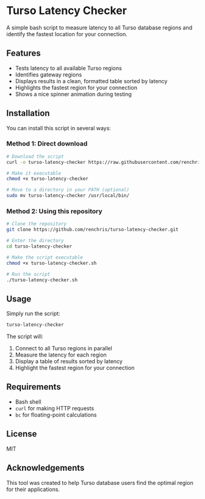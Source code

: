 # Turso Latency Checker

A simple bash script to measure latency to all Turso database regions and identify the fastest location for your connection.

## Features

- Tests latency to all available Turso regions
- Identifies gateway regions
- Displays results in a clean, formatted table sorted by latency
- Highlights the fastest region for your connection
- Shows a nice spinner animation during testing

## Installation

You can install this script in several ways:

### Method 1: Direct download

```bash
# Download the script
curl -o turso-latency-checker https://raw.githubusercontent.com/renchris/turso-latency-checker/main/turso-latency-checker.sh

# Make it executable
chmod +x turso-latency-checker

# Move to a directory in your PATH (optional)
sudo mv turso-latency-checker /usr/local/bin/
```

### Method 2: Using this repository

```bash
# Clone the repository
git clone https://github.com/renchris/turso-latency-checker.git

# Enter the directory
cd turso-latency-checker

# Make the script executable
chmod +x turso-latency-checker.sh

# Run the script
./turso-latency-checker.sh
```

## Usage

Simply run the script:

```bash
turso-latency-checker
```

The script will:
1. Connect to all Turso regions in parallel
2. Measure the latency for each region
3. Display a table of results sorted by latency
4. Highlight the fastest region for your connection

## Requirements

- Bash shell
- `curl` for making HTTP requests
- `bc` for floating-point calculations

## License

MIT

## Acknowledgements

This tool was created to help Turso database users find the optimal region for their applications. 